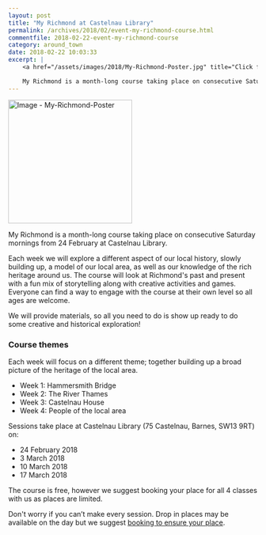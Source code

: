 ```yaml
---
layout: post
title: "My Richmond at Castelnau Library"
permalink: /archives/2018/02/event-my-richmond-course.html
commentfile: 2018-02-22-event-my-richmond-course
category: around_town
date: 2018-02-22 10:03:33
excerpt: |
    <a href="/assets/images/2018/My-Richmond-Poster.jpg" title="Click for a larger image"><img src="/assets/images/2018/My-Richmond-Poster-thumb.jpg" width="150" alt="Image - My-Richmond-Poster"  class="photo right"/></a>

    My Richmond is a month-long course taking place on consecutive Saturday mornings from 24 February at Castelnau Library. Each week we will explore a different aspect of our local history, slowly building up, a model of our local area, as well as our knowledge of the rich heritage around us.
---
```


<a href="/assets/images/2018/My-Richmond-Poster.jpg" title="Click for a larger image"><img src="/assets/images/2018/My-Richmond-Poster-thumb.jpg" width="250" alt="Image - My-Richmond-Poster"  class="photo right"/></a>

My Richmond is a month-long course taking place on consecutive Saturday mornings from 24 February at Castelnau Library.

Each week we will explore a different aspect of our local history, slowly building up, a model of our local area, as well as our knowledge of the rich heritage around us. The course will look at Richmond's past and present with a fun mix of storytelling along with creative activities and games. Everyone can find a way to engage with the course at their own level so all ages are welcome.

We will provide materials, so all you need to do is show up ready to do some creative and historical exploration!

### Course themes

Each week will focus on a different theme; together building up a broad picture of the heritage of the local area.

- Week 1: Hammersmith Bridge
- Week 2: The River Thames
- Week 3: Castelnau House
- Week 4: People of the local area

Sessions take place at Castelnau Library (75 Castelnau, Barnes, SW13 9RT) on:

- 24 February 2018
- 3 March 2018
- 10 March 2018
- 17 March 2018

The course is free, however we suggest booking your place for all 4 classes with us as places are limited.

Don't worry if you can’t make every session. Drop in places may be available on the day but we suggest [booking to ensure your place](https://www2.richmond.gov.uk/Richmondbookings/Details.aspx?Id=54455).
